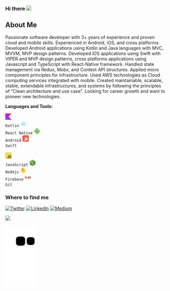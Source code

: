 ### Hi there <img src="https://media.giphy.com/media/hvRJCLFzcasrR4ia7z/giphy.gif" width="25px">

## About Me

Passionate software developer with 3+ years of experience and proven cloud and mobile skills. Experienced in Android, iOS, and cross platforms. Developed Android applications using Kotlin and Java languages with MVC, MVVM, MVP design patterns. Developed iOS applications using Swift with VIPER and MVP design patterns, cross platforms applications using Javascript and TypeScript with React-Native framework. Handled state management via Redux, Mobx, and Context API structures. Applied micro component principles for infrastructure. Used AWS technologies as Cloud computing services integrated with mobile. Created maintainable, scalable, stable, extendable infrastructures, and systems by following the principles of "Clean architecture and use case". Looking for career growth and want to pioneer new technologies.

**Languages and Tools:**  

<code><img height="20" src="https://raw.githubusercontent.com/github/explore/80688e429a7d4ef2fca1e82350fe8e3517d3494d/topics/kotlin/kotlin.png"> Kotlin</code>
<code><img height="20" src="https://raw.githubusercontent.com/github/explore/80688e429a7d4ef2fca1e82350fe8e3517d3494d/topics/react/react.png"> React Native</code>
<code><img height="20" src="https://raw.githubusercontent.com/github/explore/80688e429a7d4ef2fca1e82350fe8e3517d3494d/topics/android/android.png"> Android</code>
<code><img height="20" src="https://raw.githubusercontent.com/github/explore/80688e429a7d4ef2fca1e82350fe8e3517d3494d/topics/swift/swift.png"> Swift</code>

<code><img height="20" src="https://raw.githubusercontent.com/github/explore/80688e429a7d4ef2fca1e82350fe8e3517d3494d/topics/javascript/javascript.png"> JavaScript</code>
<code><img height="20" src="https://raw.githubusercontent.com/github/explore/80688e429a7d4ef2fca1e82350fe8e3517d3494d/topics/nodejs/nodejs.png"> Nodejs</code>
<code><img height="20" src="https://raw.githubusercontent.com/github/explore/80688e429a7d4ef2fca1e82350fe8e3517d3494d/topics/firebase/firebase.png"> Firebase</code>
<code><img height="20" src="https://raw.githubusercontent.com/github/explore/80688e429a7d4ef2fca1e82350fe8e3517d3494d/topics/git/git.png"> Git</code>

<h3>Where to find me</h3>
<p><a href="https://twitter.com/MrBuyukasik" target="_blank"><img alt="Twitter" src="https://img.shields.io/badge/twitter-%231DA1F2.svg?&style=for-the-badge&logo=twitter&logoColor=white" /></a> <a href="https://www.linkedin.com/in/hasancanbuyukasik/" target="_blank"><img alt="LinkedIn" src="https://img.shields.io/badge/linkedin-%230077B5.svg?&style=for-the-badge&logo=linkedin&logoColor=white" /></a> <a href="https://medium.com/@hasancanbuyukasik" target="_blank"><img alt="Medium" src="https://img.shields.io/badge/medium-%2312100E.svg?&style=for-the-badge&logo=medium&logoColor=white" /></a>
</p>

![](https://visitor-badge.glitch.me/badge?page_id=MrBuyukasik)

![](https://github.com/mrbuyukasik/mrbuyukasik/blob/output/github-contribution-grid-snake.svg)


